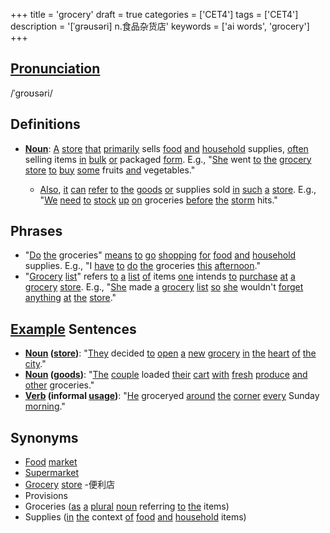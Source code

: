 +++
title = 'grocery'
draft = true
categories = ['CET4']
tags = ['CET4']
description = '[ˈgrəusəri] n.食品杂货店'
keywords = ['ai words', 'grocery']
+++

## [Pronunciation](/en/post/pronunciation/)
/ˈɡroʊsəri/

## Definitions
- **[Noun](/en/post/noun/)**: [A](/en/post/a/) [store](/en/post/store/) [that](/en/post/that/) [primarily](/en/post/primarily/) sells [food](/en/post/food/) [and](/en/post/and/) [household](/en/post/household/) supplies, [often](/en/post/often/) selling items [in](/en/post/in/) [bulk](/en/post/bulk/) [or](/en/post/or/) packaged [form](/en/post/form/). E.g., "[She](/en/post/she/) went [to](/en/post/to/) [the](/en/post/the/) [grocery](/en/post/grocery/) [store](/en/post/store/) [to](/en/post/to/) [buy](/en/post/buy/) [some](/en/post/some/) fruits [and](/en/post/and/) vegetables."

  - [Also](/en/post/also/), [it](/en/post/it/) [can](/en/post/can/) [refer](/en/post/refer/) [to](/en/post/to/) [the](/en/post/the/) [goods](/en/post/goods/) [or](/en/post/or/) supplies sold [in](/en/post/in/) [such](/en/post/such/) [a](/en/post/a/) [store](/en/post/store/). E.g., "[We](/en/post/we/) [need](/en/post/need/) [to](/en/post/to/) [stock](/en/post/stock/) [up](/en/post/up/) [on](/en/post/on/) groceries [before](/en/post/before/) [the](/en/post/the/) [storm](/en/post/storm/) hits."

## Phrases
- "[Do](/en/post/do/) [the](/en/post/the/) groceries" [means](/en/post/means/) [to](/en/post/to/) [go](/en/post/go/) [shopping](/en/post/shopping/) [for](/en/post/for/) [food](/en/post/food/) [and](/en/post/and/) [household](/en/post/household/) supplies. E.g., "I [have](/en/post/have/) [to](/en/post/to/) [do](/en/post/do/) [the](/en/post/the/) groceries [this](/en/post/this/) [afternoon](/en/post/afternoon/)."
- "[Grocery](/en/post/grocery/) [list](/en/post/list/)" refers [to](/en/post/to/) [a](/en/post/a/) [list](/en/post/list/) [of](/en/post/of/) items [one](/en/post/one/) intends [to](/en/post/to/) [purchase](/en/post/purchase/) [at](/en/post/at/) [a](/en/post/a/) [grocery](/en/post/grocery/) [store](/en/post/store/). E.g., "[She](/en/post/she/) made [a](/en/post/a/) [grocery](/en/post/grocery/) [list](/en/post/list/) [so](/en/post/so/) [she](/en/post/she/) wouldn't [forget](/en/post/forget/) [anything](/en/post/anything/) [at](/en/post/at/) [the](/en/post/the/) [store](/en/post/store/)."

## [Example](/en/post/example/) Sentences
- **[Noun](/en/post/noun/) ([store](/en/post/store/))**: "[They](/en/post/they/) decided [to](/en/post/to/) [open](/en/post/open/) [a](/en/post/a/) [new](/en/post/new/) [grocery](/en/post/grocery/) [in](/en/post/in/) [the](/en/post/the/) [heart](/en/post/heart/) [of](/en/post/of/) [the](/en/post/the/) [city](/en/post/city/)."
- **[Noun](/en/post/noun/) ([goods](/en/post/goods/))**: "[The](/en/post/the/) [couple](/en/post/couple/) loaded [their](/en/post/their/) [cart](/en/post/cart/) [with](/en/post/with/) [fresh](/en/post/fresh/) [produce](/en/post/produce/) [and](/en/post/and/) [other](/en/post/other/) groceries."
- **[Verb](/en/post/verb/) (informal [usage](/en/post/usage/))**: "[He](/en/post/he/) groceryed [around](/en/post/around/) [the](/en/post/the/) [corner](/en/post/corner/) [every](/en/post/every/) Sunday [morning](/en/post/morning/)."

## Synonyms
- [Food](/en/post/food/) [market](/en/post/market/)
- [Supermarket](/en/post/supermarket/)
- [Grocery](/en/post/grocery/) [store](/en/post/store/)
-便利店
- Provisions
- Groceries ([as](/en/post/as/) [a](/en/post/a/) [plural](/en/post/plural/) [noun](/en/post/noun/) referring [to](/en/post/to/) [the](/en/post/the/) items)
- Supplies ([in](/en/post/in/) [the](/en/post/the/) context [of](/en/post/of/) [food](/en/post/food/) [and](/en/post/and/) [household](/en/post/household/) items)

